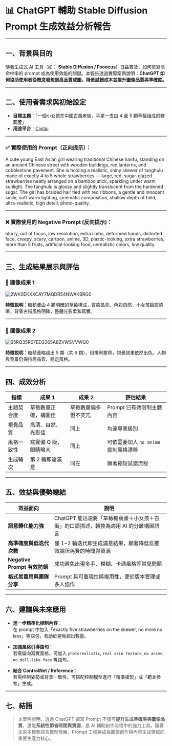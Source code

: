 # 📊 ChatGPT 輔助 Stable Diffusion Prompt 生成效益分析報告  

---

## 一、背景與目的  

隨著生成式 AI 工具（如： **Stable Diffusion / Fooocus**）日益普及，如何撰寫高命中率的 prompt 成為使用效能的關鍵。本報告透過實際案例說明：**ChatGPT 如何協助使用者從概念發想到高品質成圖，降低試錯成本並提升圖像品質與準確度。**  

---

## 二、使用者需求與初始設定  

- **目標主題**：「一個小女孩在中國古風老街，手拿一支由 4 至 5 顆草莓組成的糖葫蘆」  
- **用途平台**：[Civitai](https://civitai.com/)  

---

### ✅ 實際使用的 Prompt（正向提示）：

A cute young East Asian girl wearing traditional Chinese hanfu, standing on an ancient Chinese street with wooden buildings, red lanterns, and cobblestone pavement. She is holding a realistic, shiny skewer of tanghulu made of exactly 4 to 5 whole strawberries — large, red, sugar-glazed strawberries neatly arranged on a bamboo stick, sparkling under warm sunlight. The tanghulu is glossy and slightly translucent from the hardened sugar. The girl has braided hair tied with red ribbons, a gentle and innocent smile, soft warm lighting, cinematic composition, shallow depth of field, ultra-realistic, high detail, photo-quality.


---

### ❌ 實際使用的 Negative Prompt (反向提示)：

blurry, out of focus, low resolution, extra limbs, deformed hands, distorted face, creepy, scary, cartoon, anime, 3D, plastic-looking, extra strawberries, more than 5 fruits, artificial-looking food, unrealistic colors, low quality.


---

## 三、生成結果展示與評估  

### 📸 圖像成果 1  
![2WK0EKXXCAY7MQDR54NWAKBRG0](https://github.com/user-attachments/assets/9af78ace-a8e4-46ef-9484-30627e5a5b48)
  
**特徵說明**：糖葫蘆由 4 顆明確的草莓構成，質感晶亮、色彩自然，小女孩臉部清晰，背景古街風格明確，整體光影柔和寫實。  

---

### 📸 圖像成果 2  
![65RQ35R07EEG365A8ZVWSVVWQ0](https://github.com/user-attachments/assets/fc8ee764-98b9-4300-b47b-5f3634460edb)
  
**特徵說明**：糖葫蘆略超出 5 顆（共 6 顆），但排列整齊，視覺效果依然出色。人物與背景仍保持高品質、穩定風格。  

---

## 四、成效分析  

| 指標 | 成果 1 | 成果 2 | 評估結果 |
|------|--------|--------|----------|
| 主題契合度 | 草莓數量正確，構圖佳 | 草莓數量偏多但不突兀 | Prompt 已有效限制主體內容 |
| 視覺品質 | 高清、自然、光影佳 | 同上 | 均達專業級別 |
| 風格一致性 | 寫實偏 Q 版，眼睛略大 | 同上 | 可依需要加入 `no anime` 抑制風格漂移 |
| 生成輪次 | 第 2 輪即達滿意 | 同左 | 顯著縮短試錯流程 |

---

## 五、效益與優勢總結  

| 效益面向 | 說明 |
|-----------|------|
| **語意轉化能力強** | ChatGPT 能迅速將「草莓糖葫蘆＋小女孩＋古街」的口語描述，轉換為適用 AI 的分層構圖語言 |
| **高準確度與低迭代次數** | 僅 1~2 輪迭代即生成滿意結果，顯著降低反覆微調所耗費的時間與資源 |
| **Negative Prompt 有效防錯** | 成功避免出現多手、模糊、卡通風格等常見問題 |
| **格式易重用與團隊分享** | Prompt 具可重現性與複用性，便於版本管理或多人協作 |

---

## 六、建議與未來應用  

- **進一步精準化控制內容**：  
  在 prompt 中加入「exactly five strawberries on the skewer, no more no less」等語句，有助於避免超出數量。  

- **加強風格引導語句**：  
  若需偏向寫實風格，可加入 `photorealistic`, `real skin texture`, `no anime`, `no doll-like face` 等語句。  

- **結合 ControlNet / Reference**：  
  若需控制姿勢或背景一致性，可搭配控制模型進行「精準複製」或「範本參考」生成。  

---

## 七、結語  

> 本案例證明，透過 ChatGPT 撰寫 Prompt 不僅可**提升生成準確率與圖像品質**，還能**系統性節省時間與資源**，是 AI 輔助創作流程中的強力工具。隨著未來多模態語言模型發展，Prompt 工程將成為圖像創作與內容生成領域的重要生產力核心。  


